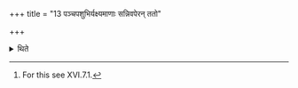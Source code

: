 +++
title = "13 पञ्चपशुभिर्यक्ष्यमाणाः सन्निवपेरन् ततो"

+++

<details><summary>थिते</summary>

13. When they are going to perform five animal-sacrifices[^1] (connected with fire-altar-building-rite) they should (in a similar manner) bring together (their fires); and after ( the animal-sacrifices) they should separate them.  

[^1]: For this see XVI.7.1. 
</details>
